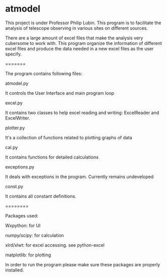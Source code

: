 atmodel
=======

This project is under Professor Philip Lubin. This program is to facilitate the analysis of telescope observing in various sites on different sources. 

There are a large amount of excel files that make the analysis very cubersome to work with. This program organize the information of different excel files and produce the data needed in a new excel files as the user specify. 

=======

The program contains following files:

atmodel.py

It controls the User Interface and main program loop

excel.py

It contains two classes to help excel reading and writing: ExcelReader and ExcelWriter.

plotter.py

It's a collection of functions related to plotting graphs of data

cal.py

It contains functions for detailed calculations

exceptions.py

It deals with exceptions in the program. Currently remains undeveloped

const.py

It contains all constant definitions. 

========

Packages used:

Wxpython: for UI

numpy/scipy: for calculation

xlrd/xlwt: for excel accessing. see python-excel

matplotlib: for plotting

In order to run the program please make sure these packages are properly installed.

